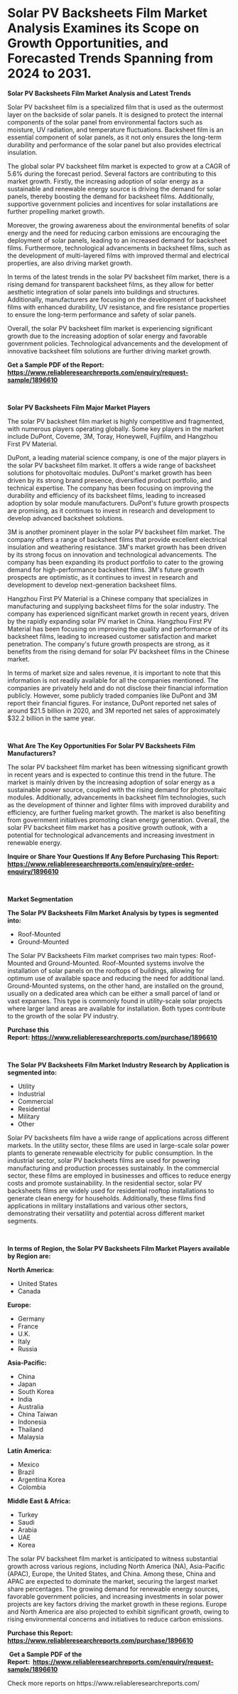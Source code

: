 <p><h1>Solar PV Backsheets Film Market Analysis Examines its Scope on Growth Opportunities, and Forecasted Trends Spanning from 2024 to 2031.</h1></p><p><strong>Solar PV Backsheets Film Market Analysis and Latest Trends</strong></p>
<p><p>Solar PV backsheet film is a specialized film that is used as the outermost layer on the backside of solar panels. It is designed to protect the internal components of the solar panel from environmental factors such as moisture, UV radiation, and temperature fluctuations. Backsheet film is an essential component of solar panels, as it not only ensures the long-term durability and performance of the solar panel but also provides electrical insulation.</p><p>The global solar PV backsheet film market is expected to grow at a CAGR of 5.6% during the forecast period. Several factors are contributing to this market growth. Firstly, the increasing adoption of solar energy as a sustainable and renewable energy source is driving the demand for solar panels, thereby boosting the demand for backsheet films. Additionally, supportive government policies and incentives for solar installations are further propelling market growth.</p><p>Moreover, the growing awareness about the environmental benefits of solar energy and the need for reducing carbon emissions are encouraging the deployment of solar panels, leading to an increased demand for backsheet films. Furthermore, technological advancements in backsheet films, such as the development of multi-layered films with improved thermal and electrical properties, are also driving market growth.</p><p>In terms of the latest trends in the solar PV backsheet film market, there is a rising demand for transparent backsheet films, as they allow for better aesthetic integration of solar panels into buildings and structures. Additionally, manufacturers are focusing on the development of backsheet films with enhanced durability, UV resistance, and fire resistance properties to ensure the long-term performance and safety of solar panels.</p><p>Overall, the solar PV backsheet film market is experiencing significant growth due to the increasing adoption of solar energy and favorable government policies. Technological advancements and the development of innovative backsheet film solutions are further driving market growth.</p></p>
<p><strong>Get a Sample PDF of the Report:&nbsp; <a href="https://www.reliableresearchreports.com/enquiry/request-sample/1896610">https://www.reliableresearchreports.com/enquiry/request-sample/1896610</a></strong></p>
<p>&nbsp;</p>
<p><strong>Solar PV Backsheets Film Major Market Players</strong></p>
<p><p>The solar PV backsheet film market is highly competitive and fragmented, with numerous players operating globally. Some key players in the market include DuPont, Coveme, 3M, Toray, Honeywell, Fujifilm, and Hangzhou First PV Material. </p><p>DuPont, a leading material science company, is one of the major players in the solar PV backsheet film market. It offers a wide range of backsheet solutions for photovoltaic modules. DuPont's market growth has been driven by its strong brand presence, diversified product portfolio, and technical expertise. The company has been focusing on improving the durability and efficiency of its backsheet films, leading to increased adoption by solar module manufacturers. DuPont's future growth prospects are promising, as it continues to invest in research and development to develop advanced backsheet solutions.</p><p>3M is another prominent player in the solar PV backsheet film market. The company offers a range of backsheet films that provide excellent electrical insulation and weathering resistance. 3M's market growth has been driven by its strong focus on innovation and technological advancements. The company has been expanding its product portfolio to cater to the growing demand for high-performance backsheet films. 3M's future growth prospects are optimistic, as it continues to invest in research and development to develop next-generation backsheet films.</p><p>Hangzhou First PV Material is a Chinese company that specializes in manufacturing and supplying backsheet films for the solar industry. The company has experienced significant market growth in recent years, driven by the rapidly expanding solar PV market in China. Hangzhou First PV Material has been focusing on improving the quality and performance of its backsheet films, leading to increased customer satisfaction and market penetration. The company's future growth prospects are strong, as it benefits from the rising demand for solar PV backsheet films in the Chinese market.</p><p>In terms of market size and sales revenue, it is important to note that this information is not readily available for all the companies mentioned. The companies are privately held and do not disclose their financial information publicly. However, some publicly traded companies like DuPont and 3M report their financial figures. For instance, DuPont reported net sales of around $21.5 billion in 2020, and 3M reported net sales of approximately $32.2 billion in the same year.</p></p>
<p>&nbsp;</p>
<p><strong>What Are The Key Opportunities For Solar PV Backsheets Film Manufacturers?</strong></p>
<p><p>The solar PV backsheet film market has been witnessing significant growth in recent years and is expected to continue this trend in the future. The market is mainly driven by the increasing adoption of solar energy as a sustainable power source, coupled with the rising demand for photovoltaic modules. Additionally, advancements in backsheet film technologies, such as the development of thinner and lighter films with improved durability and efficiency, are further fueling market growth. The market is also benefiting from government initiatives promoting clean energy generation. Overall, the solar PV backsheet film market has a positive growth outlook, with a potential for technological advancements and increasing investment in renewable energy.</p></p>
<p><strong>Inquire or Share Your Questions If Any Before Purchasing This Report: <a href="https://www.reliableresearchreports.com/enquiry/pre-order-enquiry/1896610">https://www.reliableresearchreports.com/enquiry/pre-order-enquiry/1896610</a></strong></p>
<p>&nbsp;</p>
<p><strong>Market Segmentation</strong></p>
<p><strong>The Solar PV Backsheets Film Market Analysis by types is segmented into:</strong></p>
<p><ul><li>Roof-Mounted</li><li>Ground-Mounted</li></ul></p>
<p><p>The Solar PV Backsheets Film market comprises two main types: Roof-Mounted and Ground-Mounted. Roof-Mounted systems involve the installation of solar panels on the rooftops of buildings, allowing for optimum use of available space and reducing the need for additional land. Ground-Mounted systems, on the other hand, are installed on the ground, usually on a dedicated area which can be either a small parcel of land or vast expanses. This type is commonly found in utility-scale solar projects where larger land areas are available for installation. Both types contribute to the growth of the solar PV industry.</p></p>
<p><strong>Purchase this Report:&nbsp;<a href="https://www.reliableresearchreports.com/purchase/1896610">https://www.reliableresearchreports.com/purchase/1896610</a></strong></p>
<p>&nbsp;</p>
<p><strong>The Solar PV Backsheets Film Market Industry Research by Application is segmented into:</strong></p>
<p><ul><li>Utility</li><li>Industrial</li><li>Commercial</li><li>Residential</li><li>Military</li><li>Other</li></ul></p>
<p><p>Solar PV backsheets film have a wide range of applications across different markets. In the utility sector, these films are used in large-scale solar power plants to generate renewable electricity for public consumption. In the industrial sector, solar PV backsheets films are used for powering manufacturing and production processes sustainably. In the commercial sector, these films are employed in businesses and offices to reduce energy costs and promote sustainability. In the residential sector, solar PV backsheets films are widely used for residential rooftop installations to generate clean energy for households. Additionally, these films find applications in military installations and various other sectors, demonstrating their versatility and potential across different market segments.</p></p>
<p>&nbsp;</p>
<p><strong>In terms of Region, the Solar PV Backsheets Film Market Players available by Region are:</strong></p>
<p>
    <p> <strong> North America: </strong>
        <ul>
            <li>United States</li>
            <li>Canada</li>
        </ul>
        </p> 
    <p> <strong> Europe: </strong>
        <ul>
            <li>Germany</li>
            <li>France</li>
            <li>U.K.</li>
            <li>Italy</li>
            <li>Russia</li>
        </ul>
        </p> 
    <p> <strong> Asia-Pacific: </strong>
        <ul>
            <li>China</li>
            <li>Japan</li>
            <li>South Korea</li>
            <li>India</li>
            <li>Australia</li>
            <li>China Taiwan</li>
            <li>Indonesia</li>
            <li>Thailand</li>
            <li>Malaysia</li>
        </ul>
        </p> 
    <p> <strong> Latin America: </strong>
        <ul>
            <li>Mexico</li>
            <li>Brazil</li>
            <li>Argentina Korea</li>
            <li>Colombia</li>
        </ul>
        </p> 
    <p> <strong> Middle East & Africa: </strong>
        <ul>
            <li>Turkey</li>
            <li>Saudi</li>
            <li>Arabia</li>
            <li>UAE</li>
            <li>Korea</li>
        </ul>
    </p>
    </p>
<p><p>The solar PV backsheet film market is anticipated to witness substantial growth across various regions, including North America (NA), Asia-Pacific (APAC), Europe, the United States, and China. Among these, China and APAC are expected to dominate the market, securing the largest market share percentages. The growing demand for renewable energy sources, favorable government policies, and increasing investments in solar power projects are key factors driving the market growth in these regions. Europe and North America are also projected to exhibit significant growth, owing to rising environmental concerns and initiatives to reduce carbon emissions.</p></p>
<p><strong>Purchase this Report: <a href="https://www.reliableresearchreports.com/purchase/1896610">https://www.reliableresearchreports.com/purchase/1896610</a></strong></p>
<p>&nbsp;<strong>Get a Sample PDF of the Report:&nbsp;&nbsp;<a href="https://www.reliableresearchreports.com/enquiry/request-sample/1896610">https://www.reliableresearchreports.com/enquiry/request-sample/1896610</a></strong></p>
<p><strong></strong></p>
<p>Check more reports on https://www.reliableresearchreports.com/</p>